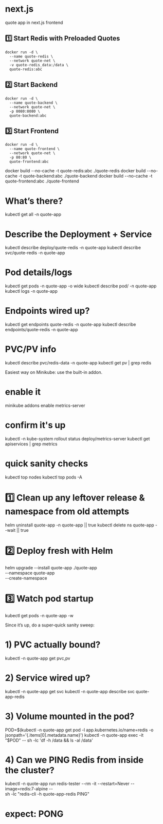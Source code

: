# next.js
quote app in next.js frontend

## 1️⃣ Start Redis with Preloaded Quotes
```
docker run -d \
  --name quote-redis \
  --network quote-net \
  -v quote-redis_data:/data \
  quote-redis:abc
```

## 2️⃣ Start Backend
```
docker run -d \
  --name quote-backend \
  --network quote-net \
  -p 8080:8080 \
  quote-backend:abc
```

## 3️⃣ Start Frontend
```
docker run -d \
  --name quote-frontend \
  --network quote-net \
  -p 80:80 \
  quote-frontend:abc
```

docker build --no-cache -t quote-redis:abc ./quote-redis 
docker build --no-cache -t quote-backend:abc ./quote-backend 
docker build --no-cache -t quote-frontend:abc ./quote-frontend



# What’s there?
kubectl get all -n quote-app

# Describe the Deployment + Service
kubectl describe deploy/quote-redis -n quote-app
kubectl describe svc/quote-redis -n quote-app

# Pod details/logs
kubectl get pods -n quote-app -o wide
kubectl describe pod/<pod-name> -n quote-app
kubectl logs <pod-name> -n quote-app

# Endpoints wired up?
kubectl get endpoints quote-redis -n quote-app
kubectl describe endpoints/quote-redis -n quote-app

# PVC/PV info
kubectl describe pvc/redis-data -n quote-app
kubectl get pv | grep redis


Easiest way on Minikube: use the built-in addon.

# enable it
minikube addons enable metrics-server

# confirm it's up
kubectl -n kube-system rollout status deploy/metrics-server
kubectl get apiservices | grep metrics

# quick sanity checks
kubectl top nodes
kubectl top pods -A




# 1️⃣ Clean up any leftover release & namespace from old attempts
helm uninstall quote-app -n quote-app || true
kubectl delete ns quote-app --wait || true

# 2️⃣ Deploy fresh with Helm
helm upgrade --install quote-app ./quote-app \
  --namespace quote-app \
  --create-namespace

# 3️⃣ Watch pod startup
kubectl get pods -n quote-app -w


Since it’s up, do a super‑quick sanity sweep:

# 1) PVC actually bound?
kubectl -n quote-app get pvc,pv

# 2) Service wired up?
kubectl -n quote-app get svc
kubectl -n quote-app describe svc quote-app-redis

# 3) Volume mounted in the pod?
POD=$(kubectl -n quote-app get pod -l app.kubernetes.io/name=redis -o jsonpath='{.items[0].metadata.name}')
kubectl -n quote-app exec -it "$POD" -- sh -lc 'df -h /data && ls -al /data'

# 4) Can we PING Redis from inside the cluster?
kubectl -n quote-app run redis-tester --rm -it --restart=Never --image=redis:7-alpine -- \
  sh -lc "redis-cli -h quote-app-redis PING"
# expect: PONG
